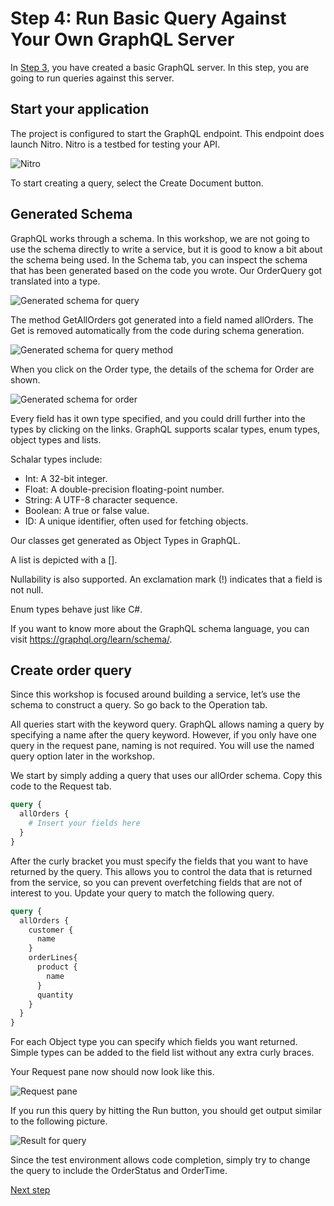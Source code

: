 # Step 4: Run Basic Query Against Your Own GraphQL Server

In [Step 3](./Step3.md), you have created a basic GraphQL server. In this step, you are going to run queries against this server.

## Start your application
The project is configured to start the GraphQL endpoint. This endpoint does launch Nitro. Nitro is a testbed for testing your API.

![Nitro](./images/Nitro.png)

To start creating a query, select the Create Document button.

## Generated Schema

GraphQL works through a schema. In this workshop, we are not going to use the schema directly to write a service, but it is good to know a bit about the schema being used. In the Schema tab, you can inspect the schema that has been generated based on the code you wrote. Our OrderQuery got translated into a type.

![Generated schema for query](./images/Schema%20main%20window.png)

The method GetAllOrders got generated into a field named allOrders. The Get is removed automatically from the code during schema generation. 

![Generated schema for query method](./images/allOrders%20Schema.png)

When you click on the Order type, the details of the schema for Order are shown. 

![Generated schema for order](./images/Order%20schema.png)

Every field has it own type specified, and you could drill further into the types by clicking on the links. GraphQL supports scalar types, enum types, object types and lists.

Schalar types include:
- Int: A 32-bit integer.
- Float: A double-precision floating-point number.
- String: A UTF-8 character sequence.
- Boolean: A true or false value.
- ID: A unique identifier, often used for fetching objects.

Our classes get generated as Object Types in GraphQL.

A list is depicted with a [].

Nullability is also supported. An exclamation mark (!) indicates that a field is not null.

Enum types behave just like C#.

If you want to know more about the GraphQL schema language, you can visit https://graphql.org/learn/schema/.

## Create order query

Since this workshop is focused around building a service, let’s use the schema to construct a query. So go back to the Operation tab.

All queries start with the keyword query. 
GraphQL allows naming a query by specifying a name after the query keyword. However, if you only have one query in the request pane, naming is not required. You will use the named query option later in the workshop.

We start by simply adding a query that uses our allOrder schema. Copy this code to the Request tab.

```graphql
query {
  allOrders {
    # Insert your fields here
  }
}
```
After the curly bracket you must specify the fields that you want to have returned by the query. This allows you to control the data that is returned from the service, so you can prevent overfetching fields that are not of interest to you. Update your query to match the following query.

```graphql
query {
  allOrders {
    customer {
      name
    }
    orderLines{
      product {
        name
      }
      quantity
    }
  }
}
```

For each Object type you can specify which fields you want returned. Simple types can be added to the field list without any extra curly braces.

Your Request pane now should now look like this.

![Request pane](./images/First%20query%20request%20pane.png)

If you run this query by hitting the Run button, you should get output similar to the following picture.

![Result for query](./images/Output%20first%20query.png)

Since the test environment allows code completion, simply try to change the query to include the OrderStatus and OrderTime.

[Next step](./Step5.md)



